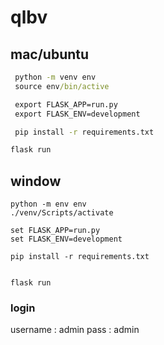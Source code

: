 # qlbv

## mac/ubuntu


```cmd
 python -m venv env
 source env/bin/active

 export FLASK_APP=run.py
 export FLASK_ENV=development

 pip install -r requirements.txt  

flask run
```

## window


```
python -m env env
./venv/Scripts/activate

set FLASK_APP=run.py
set FLASK_ENV=development

pip install -r requirements.txt  


flask run
```

### login
username : admin
pass : admin
